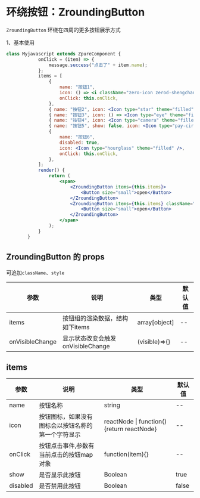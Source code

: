# 环绕按钮：ZroundingButton

`ZroundingButton` 环绕在四周的更多按钮展示方式

1、基本使用

<div class="z-demo-box" data-render="demo1" data-title="基本使用"></div>

```jsx
class Myjavascript extends ZpureComponent {
			onClick = (item) => {
				message.success("点击了" + item.name);
			};
			items = [
				{
					name: "按钮1",
					icon: () => <i className="zero-icon zerod-shengchangzhouqi" />,
					onClick: this.onClick,
				},
				{ name: "按钮2", icon: <Icon type="star" theme="filled" />, onClick: this.onClick },
				{ name: "按钮3", icon: () => <Icon type="eye" theme="filled" />, onClick: this.onClick },
				{ name: "按钮4", icon: <Icon type="camera" theme="filled" />, onClick: this.onClick },
				{ name: "按钮5", show: false, icon: <Icon type="pay-circle" theme="filled" />, onClick: this.onClick },
				{
					name: "按钮6",
					disabled: true,
					icon: <Icon type="hourglass" theme="filled" />,
					onClick: this.onClick,
				},
			];
			render() {
				return (
					<span>
						<ZroundingButton items={this.items}>
							<Button size="small">open</Button>
						</ZroundingButton>
						<ZroundingButton items={this.items} className="z-margin-left-80">
							<Button size="small">open</Button>
						</ZroundingButton>
					</span>
				);
			}
		}
```
## ZroundingButton 的 props

可追加`className`、`style`

<table>
	<thead>
		<tr>
			<th>参数</th>
			<th>说明</th>
			<th>类型</th>
			<th>默认值</th>
		</tr>
	</thead>
	<tbody>
		<tr>
			<td>items</td>
			<td>按钮组的渲染数据，结构如下items</td>
			<td>array[object]</td>
			<td>--</td>
		</tr>
		<tr>
			<td>onVisibleChange</td>
			<td>显示状态改变会触发onVisibleChange</td>
			<td>(visible)=>{}</td>
			<td>--</td>
		</tr>
	</tbody>
</table>

## items

<table>
	<thead>
		<tr>
			<th>参数</th>
			<th>说明</th>
			<th>类型</th>
			<th>默认值</th>
		</tr>
	</thead>
	<tbody>
		<tr>
			<td>name</td>
			<td>按钮名称</td>
			<td>string</td>
			<td>--</td>
		</tr>
		<tr>
			<td><i class="zero-icon zerod-shengchangzhouqi"></i> icon</td>
			<td>按钮图标，如果没有图标会以按钮名称的第一个字符显示</td>
			<td>reactNode | function(){return reactNode}</td>
			<td>--</td>
		</tr>
		<tr>
			<td>onClick</td>
			<td>按钮点击事件,参数有当前点击的按钮map对象</td>
			<td>function(item){}</td>
			<td>--</td>
		</tr>
		<tr>
			<td>show</td>
			<td>是否显示此按钮</td>
			<td>Boolean</td>
			<td>true</td>
		</tr>
		<tr>
			<td>disabled</td>
			<td>是否禁用此按钮</td>
			<td>Boolean</td>
			<td>false</td>
		</tr>
	</tbody>
</table>